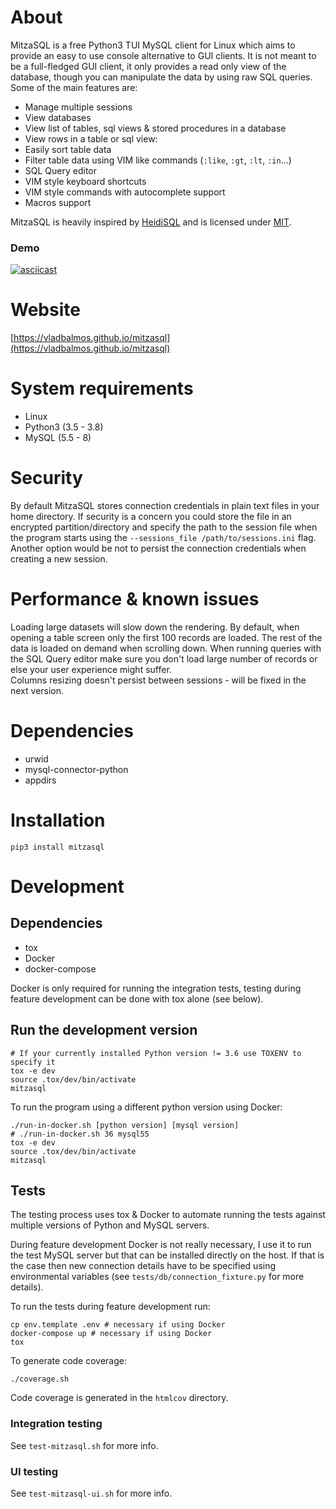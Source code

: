 # About
MitzaSQL is a free Python3 TUI MySQL client for Linux which aims to provide an easy to use console alternative to GUI clients. It is not meant to be a full-fledged GUI client, it only provides a read only view of the database, though you can manipulate the data by using raw SQL queries. Some of the main features are:

* Manage multiple sessions
* View databases
* View list of tables, sql views & stored procedures in a database
* View rows in a table or sql view:
* Easily sort table data
* Filter table data using VIM like commands (`:like`, `:gt`, `:lt`, `:in`...)
* SQL Query editor
* VIM style keyboard shortcuts
* VIM style commands with autocomplete support
* Macros support

MitzaSQL is heavily inspired by [HeidiSQL](https://github.com/HeidiSQL/HeidiSQL) and is licensed under [MIT](https://opensource.org/licenses/MIT).

### Demo
[![asciicast](https://asciinema.org/a/fbbwVEIdL9f8UbQFtPAw2NsCl.svg)](https://asciinema.org/a/fbbwVEIdL9f8UbQFtPAw2NsCl)

# Website
[https://vladbalmos.github.io/mitzasql](https://vladbalmos.github.io/mitzasql)

# System requirements
* Linux
* Python3 (3.5 - 3.8)
* MySQL (5.5 - 8)

# Security
By default MitzaSQL stores connection credentials in plain text files in your home directory. If security is a concern you could store the file in an encrypted partition/directory and specify the path to the session file when the program starts using the `--sessions_file /path/to/sessions.ini` flag. Another option would be not to persist the connection credentials when creating a new session.

# Performance & known issues
Loading large datasets will slow down the rendering. By default, when opening a table screen only the first 100 records are loaded. The rest of the data is loaded on demand when scrolling down. When running queries with the SQL Query editor make sure you don't load large number of records or else your user experience might suffer.  
Columns resizing doesn't persist between sessions - will be fixed in the next version.

# Dependencies
* urwid
* mysql-connector-python
* appdirs

# Installation

    pip3 install mitzasql

# Development
## Dependencies
* tox
* Docker
* docker-compose

Docker is only required for running the integration tests, testing during feature development can be done with tox alone (see below).

## Run the development version

    # If your currently installed Python version != 3.6 use TOXENV to specify it
    tox -e dev
    source .tox/dev/bin/activate
    mitzasql

To run the program using a different python version using Docker:

    ./run-in-docker.sh [python version] [mysql version]
    # ./run-in-docker.sh 36 mysql55
    tox -e dev
    source .tox/dev/bin/activate
    mitzasql

## Tests
The testing process uses tox & Docker to automate running the tests against multiple versions of Python and MySQL servers.

During feature development Docker is not really necessary, I use it to run the test MySQL server but that can be installed directly on the host. If that is the case then new connection details have to be specified using environmental variables (see `tests/db/connection_fixture.py` for more details).

To run the tests during feature development run:

    cp env.template .env # necessary if using Docker
    docker-compose up # necessary if using Docker
    tox

To generate code coverage:

    ./coverage.sh

Code coverage is generated in the `htmlcov` directory.

### Integration testing
See `test-mitzasql.sh` for more info.

### UI testing
See `test-mitzasql-ui.sh` for more info.
